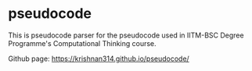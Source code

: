 # pseudocode
This is pseudocode parser for the pseudocode used in IITM-BSC Degree Programme's Computational Thinking course.

Github page: https://krishnan314.github.io/pseudocode/
